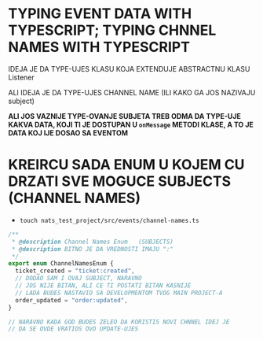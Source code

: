 # TYPING EVENT DATA WITH TYPESCRIPT; TYPING CHNNEL NAMES WITH TYPESCRIPT

IDEJA JE DA TYPE-UJES KLASU KOJA EXTENDUJE ABSTRACTNU KLASU Listener

ALI IDEJA JE DA TYPE-UJES CHANNEL NAME (ILI KAKO GA JOS NAZIVAJU subject)

**ALI JOS VAZNIJE TYPE-OVANJE SUBJETA TREB ODMA DA TYPE-UJE KAKVA DATA, KOJI TI JE DOSTUPAN U `onMessage` METODI KLASE, A TO JE DATA KOJ IJE DOSAO SA EVENTOM**

# KREIRCU SADA ENUM U KOJEM CU DRZATI SVE MOGUCE SUBJECTS (CHANNEL NAMES)

- `touch nats_test_project/src/events/channel-names.ts`

```ts
/**
 * @description Channel Names Enum   (SUBJECTS)
 * @description BITNO JE DA VREDNOSTI IMAJU ":"
 */
export enum ChannelNamesEnum {
  ticket_created = "ticket:created",
  // DODAO SAM I OVAJ SUBJECT, NARAVNO
  // JOS NIJE BITAN, ALI CE TI POSTATI BITAN KASNIJE
  // LADA BUDES NASTAVIO SA DEVELOPMENTOM TVOG MAIN PROJECT-A
  order_updated = "order:updated",
}

// NARAVNO KADA GOD BUDES ZELEO DA KORISTIS NOVI CHNNEL IDEJ JE 
// DA SE OVDE VRATIOS OVO UPDATE-UJES

```
